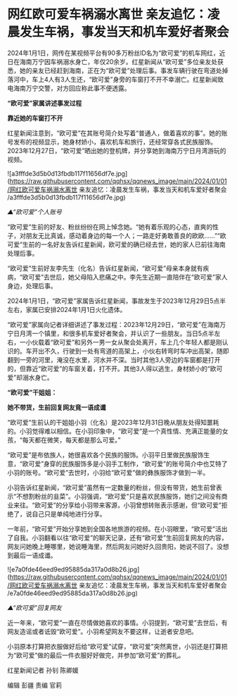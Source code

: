 # 网红欧可爱车祸溺水离世 亲友追忆：凌晨发生车祸，事发当天和机车爱好者聚会

2024年1月1日，网传在某视频平台有90多万粉丝ID名为“欧可爱”的机车网红，近日在海南万宁因车祸溺水身亡，年仅20余岁。红星新闻从“欧可爱”多位亲友处获悉，她的亲友已经赶到海南，正在为“欧可爱”处理后事。事发车辆行驶在弯道处掉落河中，车上4人有3人生还，“欧可爱”身旁的车窗打不开不幸溺亡。红星新闻致电海南万宁交警，对方回应称此事不便透露。

**“欧可爱”家属讲述事发过程**

**靠近她的车窗打不开**

红星新闻注意到，“欧可爱”在其账号简介处写着“普通人，做着喜欢的事”。她的账号发布的视频显示，她身材娇小，喜欢机车和旅行，还经常穿各式民族服饰。2023年12月27日，“欧可爱”晒出她的登机牌，并分享她到海南万宁日月湾游玩的视频。

![a3fffde3d5b0d13fbdb117f11656df7e.jpg](https://raw.githubusercontent.com/qqhsx/qqnews_image/main/2024/01/01/网红欧可爱车祸溺水离世 亲友追忆：凌晨发生车祸，事发当天和机车爱好者聚会 /a3fffde3d5b0d13fbdb117f11656df7e.jpg)

_▲“欧可爱”个人账号_

“欧可爱”生前的好友、粉丝纷纷在网上悼念她。“她有着乐观的心态，直爽的性子，对朋友无比真诚，感动着身边的每一个人；一路走好勇敢善良的欧欧……”“欧可爱”生前的一名好友告诉红星新闻，欧可爱的确已经去世，她的家人已前往海南处理后事。

“欧可爱”生前好友李先生（化名）告诉红星新闻，“欧可爱”母亲本身就有疾病，“欧可爱”去世后，她父母陷入悲痛之中。李先生近期一直陪伴在“欧可爱”家人身边，处理后事。

2024年1月1日，“欧可爱”家属告诉红星新闻，事故发生于2023年12月29日5点半左右，家属已安排2024年1月1日火化遗体。

“欧可爱”家属向记者详细讲述了事发过程：2023年12月29日，“欧可爱”在海南万宁日月湾一个镇里，和很多机车爱好者聚会，并认识了一些朋友。当日5点半左右，一小伙载着“欧可爱”和另外一男一女从聚会处离开，车上几个年轻人都是刚认识的。车开出不久，行驶到一处有弯道的高架上，小伙右转弯时车冲出高架，随即翻到一旁的河里，淹没在水里，河水并不深。当时其他3人旁边的车窗都是打开的，但靠近“欧可爱”的车窗关着，打不开。其他3人得以逃生，身材娇小的“欧可爱”却溺水身亡。

**“欧可爱”干姐姐：**

**她不带货，生前回复网友竟一语成谶**

“欧可爱”生前认的干姐姐小羽（化名）是2023年12月31日晚从朋友处得知噩耗的。小羽觉得难以相信。在小羽印象中，“欧可爱”是一个真性情、充满正能量的女孩，“每天都在微笑，每天都是那么可爱。”

“欧可爱”是布依族人，她很喜欢各个民族的服饰。小羽平日里做民族服饰生意，“欧可爱”身穿的民族服饰多是小羽手工制作，“欧可爱”的账号简介中也艾特了小羽的账号。“欧可爱”去世时，小羽给“欧可爱”做的彝族服饰才做到一半。

小羽告诉红星新闻，“欧可爱”虽然有一定数量的粉丝，但没有带货，她生前曾表示“不想割粉丝的韭菜”。小羽强调，“欧可爱”只是喜欢民族服饰，她们之间没有商业来往。“欧可爱”的分享给小羽带来客源，小羽曾想转账表示感谢，但“欧可爱”拒绝了，说自己只是单纯地进行分享。

一年前，“欧可爱”开始分享她到全国各地旅游的视频。在小羽眼里，“欧可爱”活出了自我。小羽翻看以往“欧可爱”的聊天记录，还有“欧可爱”生前回复网友的内容，网友问她晚上睡哪里，她说睡海里，然后网友问她好久回贵阳，她说不回了。没想到最后一语成谶。

![e7a0fde46eed9ed95885da317a0d8b26.jpg](https://raw.githubusercontent.com/qqhsx/qqnews_image/main/2024/01/01/网红欧可爱车祸溺水离世 亲友追忆：凌晨发生车祸，事发当天和机车爱好者聚会 /e7a0fde46eed9ed95885da317a0d8b26.jpg)

 _▲“欧可爱”回复网友_

近一年来，“欧可爱”一直在尽情做她喜欢的事情。小羽提到，“欧可爱”去世后，有网友造谣或者诋毁“欧可爱”。小羽希望网友不要这样，让逝者安息吧。

小羽原本打算把衣服做好后给“欧可爱”试穿，“欧可爱”突然离世，小羽还是打算把为“欧可爱”做的最后一件衣服好好做完，并参加“欧可爱”的葬礼。

红星新闻记者 孙钊 陈卿媛

编辑 彭疆 责编 官莉

